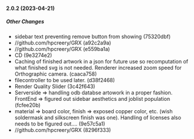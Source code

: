 #### 2.0.2 (2023-04-21)

##### Other Changes

*  sidebar text preventing remove button from showing (75320dbf)
* //github.com/hpcreery/GRX (a92c2a9a)
* //github.com/hpcreery/GRX (e559ba1a)
* CD (9e3274e2)
*  Caching of finished artwork in a json for future use so recomputation of what finished svg is not needed. Renderer increased zoom speed for Orthographic camera. (caaca758)
*  filecontroller to be used later. (d38f2468)
*  Render Quality Slider (3c42f643)
*  Serverside => handling odb databse artowork in a proper fashion. FrontEnd => figured out sidebar aesthetics and joblist population (fcfee20b)
*  material => board color, finish => exposed copper color, etc. (wish soldermask and silkscreen finish was one). Handling of licenses also needs to be figured out.... (9e57c5a1)
* //github.com/hpcreery/GRX (8296f333)

